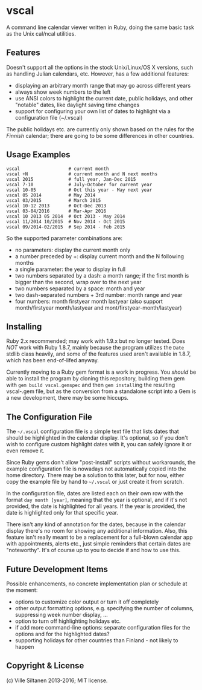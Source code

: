 # vscal

A command line calendar viewer written in Ruby, doing the same basic
task as the Unix cal/ncal utilities.

## Features

Doesn't support all the options in the stock Unix/Linux/OS X versions,
such as handling Julian calendars, etc. However, has a few
additional features:

 * displaying an arbitrary month range that may go across different years
 * always show week numbers to the left
 * use ANSI colors to highlight the current date, public holidays,
   and other "notable" dates, like daylight saving time changes
 * support for configuring your own list of dates to highlight via a
   configuration file (~/.vscal)

The public holidays etc. are currently only shown based on the rules
for the *Finnish* calendar; there are going to be some differences
in other countries.


## Usage Examples

    vscal                  # current month
    vscal +N               # current month and N next months
    vscal 2015             # full year, Jan-Dec 2015
    vscal 7-10             # July-October for current year
    vscal 10-05            # Oct this year - May next year
    vscal 05 2014          # May 2014
    vscal 03/2015          # March 2015
    vscal 10-12 2013       # Oct-Dec 2013
    vscal 03-04/2016       # Mar-Apr 2016
    vscal 10 2013 05 2014  # Oct 2013 - May 2014
    vscal 11/2014 10/2015  # Nov 2014 - Oct 2015
    vscal 09/2014-02/2015  # Sep 2014 - Feb 2015

So the supported parameter combinations are:

* no parameters: display the current month only
* a number preceded by +: display current month and the N following months
* a single parameter: the year to display in full
* two numbers separated by a dash: a month range; if the first month
  is bigger than the second, wrap over to the next year
* two numbers separated by a space: month and year
* two dash-separated numbers + 3rd number: month range and year
* four numbers: month firstyear month lastyear (also support
  month/firstyear month/lastyear and mont/firstyear-month/lastyear)


## Installing

Ruby 2.x recommended; may work with 1.9.x but no longer tested. Does
*NOT* work with Ruby 1.8.7, mainly because the program utilizes the
`Date` stdlib class heavily, and some of the features used aren't
available in 1.8.7, which has been end-of-lifed anyway.

Currently moving to a Ruby gem format is a work in progress. You
*should* be able to install the program by cloning this repository,
building them gem with `gem build vscal.gemspec` and then `gem
install`ing the resulting vscal-<version>.gem file, but as the
conversion from a standalone script into a Gem is a new development,
there may be some hiccups.


## The Configuration File

The `~/.vscal` configuration file is a simple text file that lists
dates that should be highlighted in the calendar display. It's
optional, so if you don't wish to configure custom highlight dates
with it, you can safely ignore it or even remove it.

Since Ruby gems don't allow "post-install" scripts without
workarounds, the example configuration file is nowadays not
automatically copied into the home directory. There may be a solution
to this later, but for now, either copy the example file by hand to
`~/.vscal` or just create it from scratch. 

In the configuration file, dates are listed each on their own row with
the format `day month [year]`, meaning that the year is optional, and
if it's not provided, the date is highlighted for all years. If the
year is provided, the date is highlighted only for that specific year.

There isn't any kind of annotation for the dates, because in the
calendar display there's no room for showing any additional
information. Also, this feature isn't really meant to be a replacement
for a full-blown calendar app with appointments, alerts etc., just
simple reminders that certain dates are "noteworthy". It's of course
up to you to decide if and how to use this.


## Future Development Items

Possible enhancements, no concrete implementation plan or schedule at
the moment: 

 * options to customize color output or turn it off completely
 * other output formatting options, e.g. specifying the number of
   columns, suppressing week number display, ...
 * option to turn off highlighting holidays etc.
 * if add more command-line options: separate configuration files for
   the options and for the highlighted dates?
 * supporting holidays for other countries than Finland - not likely
   to happen

## Copyright & License

(c) Ville Siltanen 2013-2016; MIT license.
